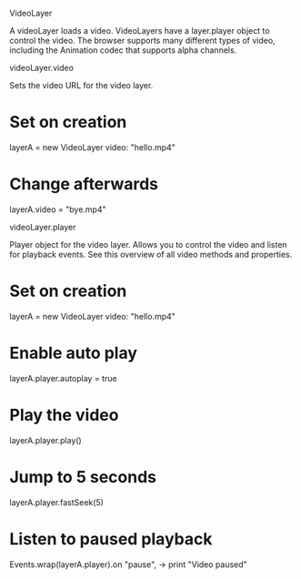 VideoLayer

A videoLayer loads a video. VideoLayers have a layer.player object to control the video. The browser supports many different types of video, including the Animation codec that supports alpha channels.

videoLayer.video <string>

Sets the video URL for the video layer.

# Set on creation 
layerA = new VideoLayer
    video: "hello.mp4"
 
# Change afterwards 
layerA.video = "bye.mp4"

videoLayer.player <object>

Player object for the video layer. Allows you to control the video and listen for playback events. See this overview of all video methods and properties.

# Set on creation 
layerA = new VideoLayer
    video: "hello.mp4"
 
# Enable auto play 
layerA.player.autoplay = true
 
# Play the video 
layerA.player.play()
 
# Jump to 5 seconds 
layerA.player.fastSeek(5)
 
# Listen to paused playback 
Events.wrap(layerA.player).on "pause", ->
    print "Video paused"
